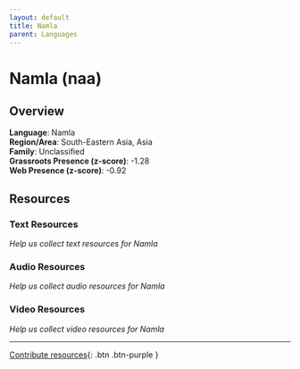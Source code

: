 ```yaml
---
layout: default
title: Namla
parent: Languages
---
```


# Namla (naa)

## Overview

**Language**: Namla  
**Region/Area**: South-Eastern Asia, Asia  
**Family**: Unclassified  
**Grassroots Presence (z-score)**: -1.28  
**Web Presence (z-score)**: -0.92  

## Resources

### Text Resources
*Help us collect text resources for Namla*

### Audio Resources
*Help us collect audio resources for Namla*

### Video Resources
*Help us collect video resources for Namla*

---

[Contribute resources](https://forms.office.com/e/1SfLJx3u1r){: .btn .btn-purple }
